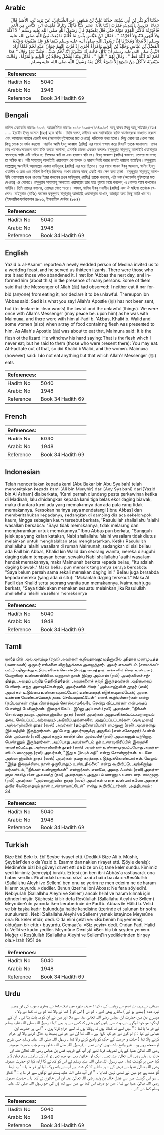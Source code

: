 ## Arabic


<div dir="rtl" lang="ar" style={{fontSize:'larger',backgroundColor:'#f8f9fa',padding:20}}>
حَدَّثَنَا أَبُو بَكْرِ بْنُ أَبِي شَيْبَةَ، حَدَّثَنَا عَلِيُّ بْنُ مُسْهِرٍ، عَنِ الشَّيْبَانِيِّ، عَنْ يَزِيدَ بْنِ، الأَصَمِّ قَالَ دَعَانَا عَرُوسٌ بِالْمَدِينَةِ فَقَرَّبَ إِلَيْنَا ثَلاَثَةَ عَشَرَ ضَبًّا فَآكِلٌ وَتَارِكٌ فَلَقِيتُ ابْنَ عَبَّاسٍ مِنَ الْغَدِ فَأَخْبَرْتُهُ فَأَكْثَرَ الْقَوْمُ حَوْلَهُ حَتَّى قَالَ بَعْضُهُمْ قَالَ رَسُولُ اللَّهِ صلى الله عليه وسلم ‏"‏ لاَ آكُلُهُ وَلاَ أَنْهَى عَنْهُ وَلاَ أُحَرِّمُهُ ‏"‏ ‏.‏ فَقَالَ ابْنُ عَبَّاسٍ بِئْسَ مَا قُلْتُمْ مَا بُعِثَ نَبِيُّ اللَّهِ صلى الله عليه وسلم إِلاَّ مُحِلاًّ وَمُحَرِّمًا إِنَّ رَسُولَ اللَّهِ صلى الله عليه وسلم بَيْنَمَا هُوَ عِنْدَ مَيْمُونَةَ وَعِنْدَهُ الْفَضْلُ بْنُ عَبَّاسٍ وَخَالِدُ بْنُ الْوَلِيدِ وَامْرَأَةٌ أُخْرَى إِذْ قُرِّبَ إِلَيْهِمْ خِوَانٌ عَلَيْهِ لَحْمٌ فَلَمَّا أَرَادَ النَّبِيُّ صلى الله عليه وسلم أَنْ يَأْكُلَ قَالَتْ لَهُ مَيْمُونَةُ إِنَّهُ لَحْمُ ضَبٍّ ‏.‏ فَكَفَّ يَدَهُ وَقَالَ ‏"‏ هَذَا لَحْمٌ لَمْ آكُلْهُ قَطُّ ‏"‏ ‏.‏ وَقَالَ لَهُمْ ‏"‏ كُلُوا ‏"‏ ‏.‏ فَأَكَلَ مِنْهُ الْفَضْلُ وَخَالِدُ بْنُ الْوَلِيدِ وَالْمَرْأَةُ ‏.‏ وَقَالَتْ مَيْمُونَةُ لاَ آكُلُ مِنْ شَىْءٍ إِلاَّ شَىْءٌ يَأْكُلُ مِنْهُ رَسُولُ اللَّهِ صلى الله عليه وسلم ‏.‏
</div>
<div style={{backgroundColor:'#f8f9fa',padding:20, marginBottom: 10}}><table> <thead> <tr> <th>References:</th> <th></th> </tr> </thead> <tbody><tr><td>Hadith No</td><td>5040</td></tr><tr><td>Arabic No</td><td>1948</td></tr><tr><td>Reference</td><td>Book 34 Hadith 69</td></tr></tbody></table></div>

## Bengali


<div dir="ltr" lang="bn" style={{fontSize:'larger',backgroundColor:'#f8f9fa',padding:20}}>
হাদিস একাডেমি নাম্বারঃ ৪৯৩৪, আন্তর্জাতিক নাম্বারঃ ১৯৪৮ ৪৯৩৪-(৪৭/১৯৪৮) আবূ বাকর ইবনু আবূ শাইবাহ্ (রহঃ) ..... ইয়াযীদ ইবনু আসাম (রহঃ) হতে বর্ণিত। তিনি বলেন, মদীনার এক নববিবাহিত ব্যক্তি আমাদেরকে দাওয়াত করলো এবং আমাদের সামনে তেরটি দব্ব (অনেকটা গুইসাপের মত দেখতে) পরিবেশন করা হলো। কিছু লোক তা খেলো আর কিছু লোক তা বর্জন করলো। পরদিন আমি ইবনু আব্বাস (রাযিঃ) এর সাথে সাক্ষাৎ করে বিষয়টি তাকে জানালাম। তখন তার পাশের লোকজন নানা উক্তি করতে লাগলো, এমনকি তাদের একজন বললোঃ রসূলুল্লাহ সাল্লাল্লাহু আলাইহি ওয়াসাল্লাম বলেছেনঃ আমি এটি খাইও না, নিষেধও করি না এবং হারামও বলি না। ইবনু আব্বাস (রাযিঃ) বললেন, তোমরা যা বলছ তা সঠিক নয়। নবী সাল্লাল্লাহু আলাইহি ওয়াসাল্লাম কে হালাল ও হারাম নির্ণয় করার জন্যই পাঠানো হয়েছিল। রসূলুল্লাহ সাল্লাল্লাহু আলাইহি ওয়াসাল্লাম একদা মাইমূনাহ (রাযিঃ) এর ঘরে ছিলেন। তার সাথে ফাযল ইবনু আব্বাস, খালিদ ইবনু ওয়ালীদ ও অন্য এক মহিলা উপস্থিত ছিলেন। তখন তাদের কাছে একটি পাত্র পেশ করা হলো। রসূলুল্লাহ সাল্লাল্লাহু আলাইহি ওয়াসাল্লাম যখন খাওয়ার ইচ্ছা করলেন তখন মাইমূনাহ্ (রাযিঃ) তাকে বললেন, এটা দব্ব (অনেকটা গুইসাপের মত দেখতে) এর গোশত। রসূলুল্লাহ সাল্লাল্লাহু আলাইহি ওয়াসাল্লাম তার হাত গুটিয়ে নিয়ে বললেন, এ গোশত আমি কখনোও খাইনি। তিনি তাদের বললেন, তোমরা খেতে পারো। ফাযল, খালিদ ইবনু ওয়ালীদ (রাযিঃ) এবং ঐ মহিলা তাথেকে খেলেন। মাইমূনাহ (রাযিঃ) বললেন রসূলুল্লাহ সাল্লাল্লাহু আলাইহি ওয়াসাল্লাম যা খান, তাছাড়া অন্য কিছু আমি খাব না। (ইসলামিক ফাউন্ডেশন ৪৮৮৩, ইসলামিক সেন্টার ৪৮৮৪)
</div>
<div style={{backgroundColor:'#f8f9fa',padding:20, marginBottom: 10}}><table> <thead> <tr> <th>References:</th> <th></th> </tr> </thead> <tbody><tr><td>Hadith No</td><td>5040</td></tr><tr><td>Arabic No</td><td>1948</td></tr><tr><td>Reference</td><td>Book 34 Hadith 69</td></tr></tbody></table></div>

## English


<div dir="ltr" lang="en" style={{fontSize:'larger',backgroundColor:'#f8f9fa',padding:20}}>
Yazid b. al-Asamm reported:A newly wedded person of Medina invited us to a wedding feast, and he served us thirteen lizards. There were those who ate it and those who abandoned it. I met Ibn 'Abbas the next day, and informed him (about this) in the presence of many persons. Some of them said that the Messenger of Allah (ﷺ) had observed: I neither eat it nor forbid (anyone) from eating it, nor declare it to be unlawful. Thereupon Ibn 'Abbas said: Sad it is what you say! Allah's Apostle (ﷺ) has not been sent, but (to declare in clear words) the lawful and the unlawful (things). We were once with Allah's Messenger (may peace be. upon him) as he was with Maimuna, and there were with him al-Fadl b. 'Abbas, Khalid b. Walid and some women (also) when a tray of food containing flesh was presented to him. As Allah's Apostle (ﷺ) was about to eat that, Maimuna said: It is the flesh of the lizard. He withdrew his hand saying: That is the flesh which I never eat; but he said to them (those who were present there): You may eat. Al-Fadl ate out of that, so did Khalid b Walid, and the women. Maimuna (however) said: I do not eat anything but that which Allah's Messenger (ﷺ) eats
</div>
<div style={{backgroundColor:'#f8f9fa',padding:20, marginBottom: 10}}><table> <thead> <tr> <th>References:</th> <th></th> </tr> </thead> <tbody><tr><td>Hadith No</td><td>5040</td></tr><tr><td>Arabic No</td><td>1948</td></tr><tr><td>Reference</td><td>Book 34 Hadith 69</td></tr></tbody></table></div>

## French


<div dir="ltr" lang="fr" style={{fontSize:'larger',backgroundColor:'#f8f9fa',padding:20}}>

</div>
<div style={{backgroundColor:'#f8f9fa',padding:20, marginBottom: 10}}><table> <thead> <tr> <th>References:</th> <th></th> </tr> </thead> <tbody><tr><td>Hadith No</td><td>5040</td></tr><tr><td>Arabic No</td><td>1948</td></tr><tr><td>Reference</td><td>Book 34 Hadith 69</td></tr></tbody></table></div>

## Indonesian


<div dir="ltr" lang="id" style={{fontSize:'larger',backgroundColor:'#f8f9fa',padding:20}}>
Telah menceritakan kepada kami [Abu Bakar bin Abu Syaibah] telah menceritakan kepada kami [Ali bin Musyhir] dari [Asy Syaibani] dari [Yazid bin Al Asham] dia berkata, "Kami pernah diundang pesta perkawinan ketika di Madinah, lalu dihidangkan kepada kami tiga belas ekor daging biawak, maka di antara kami ada yang memakannya dan ada pula yang tidak memakannya. Keesokan harinya saya mendatangi [Ibnu Abbas] dan memberitahukan kepadanya, sedangkan di samping dia ada sekelompok kaum, hingga sebagian kaum tersebut berkata, "Rasulullah shallallahu 'alaihi wasallam bersabda: "Saya tidak memakannya, tidak melarang dan mengharamkan untuk memakannya." Ibnu Abbas pun berkata, "Sungguh jelek apa yang kalian katakan, Nabi shallallahu 'alaihi wasallam tidak diutus melainkan untuk menghalalkan atau mengharamkan. Ketika Rasulullah shallallahu 'alaihi wasallam di rumah Maimunah, sedangkan di sisi beliau ada Fadl bin Abbas, Khalid bin Walid dan seorang wanita, mereka disuguhi daging dalam tempayan besar, sewaktu Nabi shallallahu 'alaihi wasallam hendak memakannya, maka Maimunah berkata kepada beliau, "Itu adalah daging biawak." Maka beliau pun menarik tangannya seraya bersabda: "Saya belum pernah sama sekali memakan daging ini." Beliau juga bersabda kepada mereka (yang ada di situ): "Makanlah daging tersebut." Maka Al Fadll dan Khalid serta seorang wanita pun memakannya. Maimunah juga berkata, "Saya tidak akan memakan sesuatu melainkan jika Rasulullah shallallahu 'alaihi wasallam memakannya
</div>
<div style={{backgroundColor:'#f8f9fa',padding:20, marginBottom: 10}}><table> <thead> <tr> <th>References:</th> <th></th> </tr> </thead> <tbody><tr><td>Hadith No</td><td>5040</td></tr><tr><td>Arabic No</td><td>1948</td></tr><tr><td>Reference</td><td>Book 34 Hadith 69</td></tr></tbody></table></div>

## Tamil


<div dir="ltr" lang="ta" style={{fontSize:'larger',backgroundColor:'#f8f9fa',padding:20}}>
யஸீத் பின் அல்அஸம்மு (ரஹ்) அவர்கள் கூறியதாவது: மதீனாவில் புதிதாக மணமுடித்த (மணமகன்) ஒருவர் எங்களை விருந்துக்காக அழைத்தார். அவர் எங்களிடம் (சமைக்கப்பட்ட) பதிமூன்று உடும்புகளைக் கொண்டுவந்து வைத்தார். மக்களில் சிலர் உண்டனர். வேறுசிலர் உண்ணவில்லை. மறுநாள் நான் இப்னு அப்பாஸ் (ரலி) அவர்களைச் சந்தித்து, அதைப் பற்றித் தெரிவித்தேன். அவர்களைச் சுற்றி இருந்தவர்கள் அதிகமாகப் பேசினர். எந்த அளவுக்கென்றால், அவர்களில் சிலர் "அல்லாஹ்வின் தூதர் (ஸல்) அவர்கள் உடும்பை உண்ணவுமாட்டேன்; உண்பதைத் தடுக்கவுமாட்டேன்; அதை உண்ண வேண்டாமெனத் தடை செய்யவுமாட்டேன்" எனக் கூறியுள்ளார்கள் என்று (நபியவர்கள் எந்த விளக்கமும் சொல்லாமலேயே சென்று விட்டார்கள் என்பதைப் போன்று) பேசினார்கள். இதைக் கேட்ட இப்னு அப்பாஸ் (ரலி) அவர்கள், "நீங்கள் சொல்வது தவறு. அல்லாஹ்வின் தூதர் (ஸல்) அவர்கள் அனுமதிக்கப்பட்டவற்றையும் தடை செய்யப்பட்டவற்றையும் அறிவிப்பதற்காகவே அனுப்பப்பட்டார்கள். (ஒரு முறை) அல்லாஹ்வின் தூதர் (ஸல்) அவர்கள் (தம் துணைவியார்) மைமூனா (ரலி) அவர்களது இல்லத்தில் இருந்தார்கள். அப்போது அவர்களுக்கு அருகில் (என் சகோதரர்) ஃபள்ல் பின் அப்பாஸ் (ரலி) அவர்களும் காலித் பின் அல்வலீத் (ரலி) அவர்களும் மற்றொரு பெண்ணும் இருந்தார்கள். அப்போது அவர்களிடம் ஓர் உணவுவிரிப்பில் இறைச்சி வைக்கப்பட்டது. அல்லாஹ்வின் தூதர் (ஸல்) அவர்கள் உண்ணமுற்பட்டபோது அவர்களிடம் மைமூனா (ரலி) அவர்கள், "இது உடும்புக் கறி" என்று சொன்னார்கள். உடனே அல்லாஹ்வின் தூதர் (ஸல்) அவர்கள் தமது கரத்தை எடுத்துக்கொண்டார்கள். மேலும் "இந்த இறைச்சியை நான் ஒருபோதும் உண்டதில்லை" என்று கூறிவிட்டு, அங்கிருந்தவர்களிடம், "நீங்கள் உண்ணுங்கள்" என்றார்கள். எனவே, அதை ஃபள்ல் (ரலி) அவர்களும் காலித் பின் அல்வலீத் (ரலி) அவர்களும் அந்தப் பெண்ணும் உண்டனர். மைமூனா (ரலி) அவர்கள் "அல்லாஹ்வின் தூதர் (ஸல்) அவர்கள் எதை உண்பார்களோ அதைத் தவிர வேறெதையும் நான் உண்ணமாட்டேன்" என்று கூறிவிட்டார்கள். அத்தியாயம் : 34
</div>
<div style={{backgroundColor:'#f8f9fa',padding:20, marginBottom: 10}}><table> <thead> <tr> <th>References:</th> <th></th> </tr> </thead> <tbody><tr><td>Hadith No</td><td>5040</td></tr><tr><td>Arabic No</td><td>1948</td></tr><tr><td>Reference</td><td>Book 34 Hadith 69</td></tr></tbody></table></div>

## Turkish


<div dir="ltr" lang="tr" style={{fontSize:'larger',backgroundColor:'#f8f9fa',padding:20}}>
Bize Ebû Bekr b. Ebî Şeybe rivayet etti. (Dediki): Bize Ali b. Müshir, Şeybânî'den o da Yezid b. Esamm'dan naklen rivayet etti. (Şöyle demiş): Medine'de bizi bir güveyi davet etti de bize on üç tane keler sundu. Kimimiz yedi kimimiz (yemeyip) bıraktı. Ertesi gün ben ibni Abbâs'a rastlayarak ona haber verdim. Etrafındaki cemaat sözü uzattı hatta bazıları: «Resûlullah (Sallallahu Aleyhi ve Sellem) ben onu ne yerim ne men ederim ne de haram kılarım buyurdu.» dediler. Bunun üzerine ibni Abbas: Ne fena söyledin!. Nebiyullah (Sallallahu Aleyhi ve Sellem) ancak helal ve haram kılmak için gönderilmiştir. Şüphesiz ki bir defa Resûlullah (Sallallahu Aleyhi ve Sellem) Meymûne'nin yanında iken beraberinde de Fadl b. Abbas ile Hâlid b. Velid ve bir başka kadın bulunduğu halde kendisine üzerinde et bulunan bir sofra sunuluverdi. Nebi (Sallallahu Aleyhi ve Sellem) yemek isteyince Meymûne ona: Bu keler etidir, dedi. O da elini çekti ve: «Bu benim hiç yememiş olduğum bir ettir.» buyurdu. Cemaat'a: «Siz yeyin» dedi. Ondan Fadl, Halid b. Velîd ve kadın yediler. Meymûne Demişki «Ben hiç bir şeyden yemem. Meğer ki Resûlullah (Sallallahu Aleyhi ve Sellem)'in yediklerinden bir şey ola.» İzah 1951 de
</div>
<div style={{backgroundColor:'#f8f9fa',padding:20, marginBottom: 10}}><table> <thead> <tr> <th>References:</th> <th></th> </tr> </thead> <tbody><tr><td>Hadith No</td><td>5040</td></tr><tr><td>Arabic No</td><td>1948</td></tr><tr><td>Reference</td><td>Book 34 Hadith 69</td></tr></tbody></table></div>

## Urdu


<div dir="rtl" lang="ur" style={{fontSize:'larger',backgroundColor:'#f8f9fa',padding:20}}>
شیبانی نے یزید بن اصم سے روایت کی ، کہا : مدینہ منورہ میں ایک دلھا نے ہماری دعوت کی اور ہمیں تیرہ عدد ( بھنے ہو ئے ) سانڈے پیش کیے ۔ کو ئی ( اس کو ) کھا نے والا تھا کو ئی نہ کھا نے والا ۔ دوسرے دن میں حضرت ابن عباس رضی اللہ تعالیٰ عنہ سے ملا اور میں نے ان کو یہ بات بتا ئی ۔ ان کے اردگرد مو جود لوگوں نے بہت سی باتیں کیں حتی کہ کسی نے یہ بھی کہا : رسول اللہ صلی اللہ علیہ وسلم نے فر ما یا تھا : " میں اسے نہ کھاتا ہوں نہ روکتا ہوں نہ اسے حرام کرتا ہوں ۔ " اس پر حضرت ابن عباس نے کہا : تم لو گوں نے جو کہا ناروا ہے ۔ اللہ تعا لیٰ نے جو نبی بھیجا وہ حلال کرنے والا اور حرام کرنے والا تھا ( حلت و حرمت کے حکم کو واضح کرنے والا تھا ۔ رسول اللہ صلی اللہ علیہ وسلم جس طرح تم سمجھ رہے ہو ۔ غیر واضح بات نہیں کرتے تھے ۔ ) رسول اللہ صلی اللہ علیہ وسلم جب حضرت میمونہ رضی اللہ تعالیٰ عنہا کے ہاں تشریف فرما تھے اور آپ کے قریب فضل بن عباس رضی اللہ تعالیٰ عنہ اور خالد بن ولید رضی اللہ تعالیٰ عنہ تھے ۔ ایک اور خاتون بھی مو جود تھی تو ان کے سامنے دسترخوان لا یا گیا جس پر گوشت تھا ، جب رسول اللہ صلی اللہ علیہ وسلم نے اس کو کھانے کا ارادہ کیا تو حضرت میمونہ رضی اللہ تعالیٰ عنہا نے عرض کی : یہ سانڈے کا گو شت ہے آپ نے ہاتھ روک لیا اور فر ما یا : " یہ ایسا گو شت ہے جو میں نے کبھی نہیں کھا یا ۔ " اور آپ صلی اللہ علیہ وسلم نے لوگوں سے فر ما یا : " کھاؤ ۔ سو اس گوشت میں سے فضل خالد بن ولید رضی اللہ تعالیٰ عنہ اور اس خاتون نے کھا یا ۔ حضرت میمونہ رضی اللہ تعالیٰ عنہا نے کہا : میں تو صرف اس کھا نے میں سے کھا ؤں گی جو رسول اللہ صلی اللہ علیہ وسلم کھا ئیں گے ۔
</div>
<div style={{backgroundColor:'#f8f9fa',padding:20, marginBottom: 10}}><table> <thead> <tr> <th>References:</th> <th></th> </tr> </thead> <tbody><tr><td>Hadith No</td><td>5040</td></tr><tr><td>Arabic No</td><td>1948</td></tr><tr><td>Reference</td><td>Book 34 Hadith 69</td></tr></tbody></table></div>